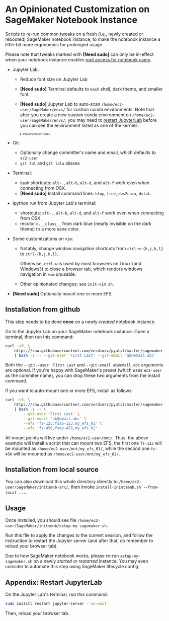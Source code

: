 # An Opinionated Customization on SageMaker Notebook Instance

Scripts to re-run common tweaks on a fresh (i.e., newly created or rebooted)
SageMaker notebook instance, to make the notebook instance a little-bit more
ergonomics for prolonged usage.

Please note that tweaks marked with **\[Need sudo\]** can only be in-effect when
your notebook instance enables
[root access for notebook users](https://aws.amazon.com/blogs/machine-learning/control-root-access-to-amazon-sagemaker-notebook-instances/).

- Jupyter Lab:
  * Reduce font size on Jupyter Lab
  * **\[Need sudo\]** Terminal defaults to `bash` shell, dark theme, and smaller font.
  * **\[Need sudo\]** Jupyter Lab to auto-scan `/home/ec2-user/SageMaker/envs/` for custom conda
    environments. Note that after you create a new custom conda environment on
    `/home/ec2-user/SageMaker/envs/`, you may need to
    [restart JupyterLab](#appendix-restart-jupyterlab) before you can see the
    environment listed as one of the kernels.

    <details><summary style="font-size:60%">Implementation notes</summary>

    > An older implementation was to trigger `ipykernel install` (refer to the
    > [deprecated script](https://github.com/verdimrc/pyutil/blob/master/sagemaker-notebook/deprecated/reinstall-ipykernel.sh)).
    > However, recently SageMaker notebook updated to conda-4.8.x, and the
    > deprecated step may be dangerous because while the notebook Python cells
    > correctly use your custom environment, but the `!` and `%%bash` directives
    > still use the `JupyterSystemEnv` environment.
    </details>

- Git:
  * Optionally change committer's name and email, which defaults to `ec2-user`
  * `git lol` and `git lola` aliases
- Terminal:
  * `bash` shortcuts: `alt-.`, `alt-b`, `alt-d`, and `alt-f` work even when
    connecting from OSX.
  * **\[Need sudo\]** Install command lines: `htop`, `tree`, `dos2unix`, `dstat`.
- ipython run from Jupyter Lab's terminal:
  * shortcuts: `alt-.`, `alt-b`, `alt-d`, and `alt-f` work even when connecting
    from OSX.
  * recolor `o.__class__` from dark blue (nearly invisible on the dark theme) to
    a more sane color.
- Some customizations on `vim`:
  * Notably, change window navigation shortcuts from `ctrl-w-{h,j,k,l}` to
    `ctrl-{h,j,k,l}`.

    Otherwise, `ctrl-w` is used by most browsers on Linux (and Windows?) to
    close a browser tab, which renders windows navigation in `vim` unusable.

  * Other opinionated changes; see `init-vim.sh`.
- **\[Need sudo\]** Optionally mount one or more EFS.

## Installation from github

This step needs to be done **once** on a newly *created* notebook instance.

Go to the Jupyter Lab on your SageMaker notebook instance. Open a terminal,
then run this command:

```bash
curl -sfL \
    https://raw.githubusercontent.com/verdimrc/pyutil/master/sagemaker-notebook/install-initsmnb.sh \
    | bash -s -- --git-user 'First Last' --git-email 'ab@email.abc'
```

Both the `--git--user 'First Last` and `--git-email ab@email.abc` arguments are
optional. If you're happy with SageMaker's preset (which uses `ec2-user` as
the commiter name), you can drop these two arguments from the install command.

If you want to auto-mount one or more EFS, install as follows:

```bash
curl -sfL \
    https://raw.githubusercontent.com/verdimrc/pyutil/master/sagemaker-notebook/install-initsmnb.sh \
    | bash -s -- \
        --git-user 'First Last' \
        --git-email 'ab@email.abc' \
        --efs 'fs-123,fsap-123,my_efs_01' \
        --efs 'fs-456,fsap-456,my_efs_02'
```

All mount points will live under `/home/ec2-user/mnt/`. Thus, the above example
will install a script that can mount two EFS, the first one `fs-123` will be
mounted as `/home/ec2-user/mnt/my_efs_01/`, while the second one `fs-456` will
be mounted as `/home/ec2-user/mnt/my_efs_02/`.

## Installation from local source

You can also download this whole directory directly to `/home/ec2-user/SageMaker/initsmnb-src/`,
then invoke `install-inintsmnb.sh --from-local ...`.

## Usage

Once installed, you should see file `/home/ec2-user/SageMaker/initsmnb/setup-my-sagemaker.sh`.

Run this file to apply the changes to the current session, and follow the
instruction to restart the Jupyter server (and after that, do remember to reload
your browser tab).

Due to how SageMaker notebook works, please re-run `setup-my-sagemaker.sh` on a
newly *started* or *restarted* instance. You may even consider to automate this
step using SageMaker lifecycle config.

## Appendix: Restart JupyterLab

On the Jupyter Lab's terminal, run this command:

```bash
sudo initctl restart jupyter-server --no-wait
```

Then, reload your browser tab.
